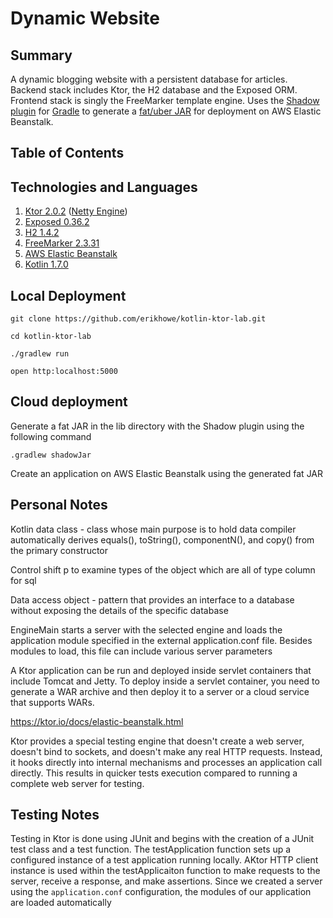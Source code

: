 # Dynamic Website

## Summary
A dynamic blogging website with a persistent database for articles. Backend stack includes Ktor, the H2 database and the Exposed ORM. Frontend stack is singly the FreeMarker template engine. Uses the [Shadow plugin](https://github.com/johnrengelman/shadow) for [Gradle](https://gradle.org/) to generate a [fat/uber JAR](https://stackoverflow.com/questions/19150811/what-is-a-fat-jar) for deployment on AWS Elastic Beanstalk.

## Table of Contents

## Technologies and Languages

1. [Ktor 2.0.2](https://ktor.io/) ([Netty Engine](https://netty.io/))
2. [Exposed 0.36.2](https://github.com/JetBrains/Exposed)
3. [H2 1.4.2](https://h2database.com/html/main.html)
4. [FreeMarker 2.3.31](https://freemarker.apache.org/)
5. [AWS Elastic Beanstalk](https://aws.amazon.com/elasticbeanstalk/)
6. [Kotlin 1.7.0](https://kotlinlang.org/)

## Local Deployment

`git clone https://github.com/erikhowe/kotlin-ktor-lab.git`

`cd kotlin-ktor-lab`

`./gradlew run`

`open http:localhost:5000`

## Cloud deployment

Generate a fat JAR in the lib directory with the Shadow plugin using the following command

`.gradlew shadowJar`

Create an application on AWS Elastic Beanstalk using the generated fat JAR


## Personal Notes
Kotlin data class - class whose main purpose is to hold data
compiler automatically derives equals(), toString(), componentN(), and copy() from the primary constructor

Control shift p to examine types of the object which are all of type column for sql

Data access object - pattern that provides an interface to a database without exposing the details of the specific database

EngineMain starts a server with the selected engine and loads the application module specified in the external application.conf file. Besides modules to load, this file can include various server parameters

A Ktor application can be run and deployed inside servlet containers that include Tomcat and Jetty. To deploy inside a servlet container, you need to generate a WAR archive and then deploy it to a server or a cloud service that supports WARs.

https://ktor.io/docs/elastic-beanstalk.html

Ktor provides a special testing engine that doesn't create a web server, doesn't bind to sockets, and doesn't make any real HTTP requests. Instead, it hooks directly into internal mechanisms and processes an application call directly. This results in quicker tests execution compared to running a complete web server for testing.

## Testing Notes

Testing in Ktor is done using JUnit and begins with the creation of a JUnit test class and a test function. The testApplication function sets up a configured instance of a test application running locally. AKtor HTTP client instance is used within the testApplicaiton function to make requests to the server, receive a response, and make assertions. Since we created a server using the `application.conf` configuration, the modules of our application are loaded automatically 
